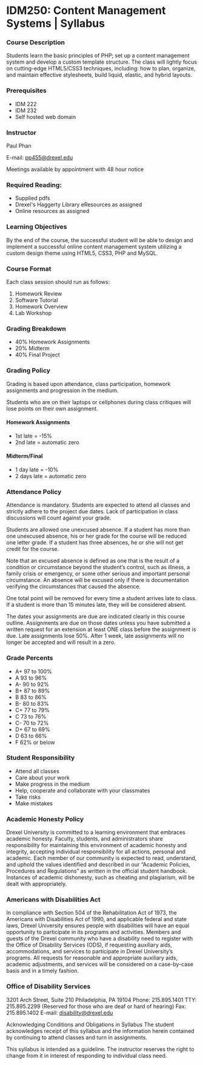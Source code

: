 # IDM250: Content Management Systems | Syllabus

### Course Description
Students learn the basic principles of PHP; set up a content management system and develop a custom template structure. The class will lightly focus on cutting-edge HTML5/CSS3 techniques, including: how to plan, organize, and maintain effective stylesheets, build liquid, elastic, and hybrid layouts.

### Prerequisites
- IDM 222
- IDM 232
- Self hosted web domain

### Instructor 
Paul Phan

E-mail: pp455@drexel.edu

Meetings available by appointment with 48 hour notice

### Required Reading:
- Supplied pdfs
- Drexel's Haggerty Library eResources as assigned
- Online resources as assigned

### Learning Objectives
By the end of the course, the successful student will be able to design and implement a successful online content management system utilizing a custom design theme using HTML5, CSS3, PHP and MySQL.

### Course Format
Each class session should run as follows:
1. Homework Review
2. Software Tutorial
3. Homework Overview
4. Lab Workshop

### Grading Breakdown
- 40% Homework Assignments
- 20% Midterm
- 40% Final Project

### Grading Policy
Grading is based upon attendance, class participation, homework assignments and progression in the medium.

Students who are on their laptops or cellphones during class critiques will lose points on their own assignment.

#### Homework Assignments
- 1st late = -15%
- 2nd late = automatic zero

#### Midterm/Final
- 1 day late = -10%
- 2 days late = automatic zero

### Attendance Policy
Attendance is mandatory. Students are expected to attend all classes and strictly adhere to the project due dates. Lack of participation in class discussions will count against your grade.

Students are allowed one unexcused absence. If a student has more than one unexcused absence, his or her grade for the course will be reduced one letter grade. If a student has three absences, he or she will not get credit for the course.

Note that an excused absence is defined as one that is the result of a condition or circumstance beyond the student’s control, such as illness, a family crisis or emergency, or some other serious and important personal circumstance. An absence will be excused only if there is documentation verifying the circumstances that caused the absence.

One total point will be removed for every time a student arrives late to class. If a student is more than 15 minutes late, they will be considered absent. 

The dates your assignments are due are indicated clearly in this course outline. Assignments are due on those dates unless you have submitted a written request for an extension at least ONE class before the assignment is due. Late assignments lose 50%. After 1 week, late assignments will no longer be accepted and will result in a zero. 

### Grade Percents
- A+ 97 to 100%
- A 93 to 96%
- A- 90 to 92% 
- B+ 87 to 89% 
- B	83 to 86%
- B- 80 to 83% 
- C+ 77 to 79% 
- C	73 to 76%
- C- 70 to 72% 
- D+ 67 to 69% 
- D	63 to 66%
- F	62% or below

### Student Responsibility
- Attend all classes
- Care about your work
- Make progress in the medium
- Help, cooperate and collaborate with your classmates
- Take risks
- Make mistakes

### Academic Honesty Policy
Drexel University is committed to a learning environment that embraces academic honesty. Faculty, students, and administrators share responsibility for maintaining this environment of academic honesty and integrity, accepting individual responsibility for all actions, personal and academic. Each member of our community is expected to read, understand, and uphold the values identified and described in our “Academic Policies, Procedures and Regulations” as written in the official student handbook. Instances of academic dishonesty, such as cheating and plagiarism, will be dealt with appropriately.

### Americans with Disabilities Act
In compliance with Section 504 of the Rehabilitation Act of 1973, the Americans with Disabilities Act of 1990, and applicable federal and state laws, Drexel University ensures people with disabilities will have an equal opportunity to participate in its programs and activities. Members and guests of the Drexel community who have a disability need to register with the Office of Disability Services (ODS), if requesting auxiliary aids, accommodations, and services to participate in Drexel University’s programs. All requests for reasonable and appropriate auxiliary aids, academic adjustments, and services will be considered on a case-by-case basis and in a timely fashion.

### Office of Disability Services
3201 Arch Street, Suite 210
Philadelphia, PA 19104
Phone: 215.895.1401
TTY: 215.895.2299 (Reserved for those who are deaf or hard of hearing)
Fax: 215.895.1402
E-mail: disability@drexel.edu

Acknowledging Conditions and Obligations in Syllabus
The student acknowledges receipt of this syllabus and the information herein contained by continuing to attend classes and turn in assignments.

This syllabus is intended as a guideline. The instructor reserves the right to change from it in interest of responding to individual class need.
